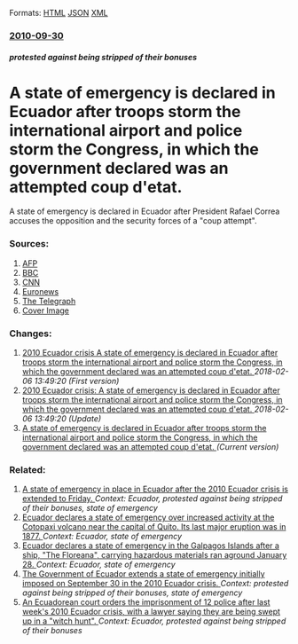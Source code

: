 
Formats: [HTML](/news/2010/09/30/a-state-of-emergency-is-declared-in-ecuador-after-troops-storm-the-international-airport-and-police-storm-the-congress-in-which-the-governm.html)  [JSON](/news/2010/09/30/a-state-of-emergency-is-declared-in-ecuador-after-troops-storm-the-international-airport-and-police-storm-the-congress-in-which-the-governm.json)  [XML](/news/2010/09/30/a-state-of-emergency-is-declared-in-ecuador-after-troops-storm-the-international-airport-and-police-storm-the-congress-in-which-the-governm.xml)  

### [2010-09-30](/news/2010/09/30/index.md)

##### protested against being stripped of their bonuses
# A state of emergency is declared in Ecuador after troops storm the international airport and police storm the Congress, in which the government declared was an attempted coup d'etat. 

A state of emergency is declared in Ecuador after President Rafael Correa accuses the opposition and the security forces of a &quot;coup attempt&quot;.


### Sources:

1. [AFP](http://www.google.com/hostednews/afp/article/ALeqM5jrnvjhcqgCKRGkE7xwszbiQS-mqA?docId=CNG.eca89f5bc88800f85f46c6df5cbe0017.61)
2. [BBC](http://www.bbc.co.uk/news/world-latin-america-11447519)
3. [CNN](http://edition.cnn.com/2010/WORLD/americas/09/30/ecuador.unrest/)
4. [Euronews](http://www.euronews.net/2010/09/30/president-attacked-as-unrest-rocks-ecuador/)
5. [The Telegraph](http://www.telegraph.co.uk/news/worldnews/southamerica/ecuador/8035745/Ecuador-President-injured-in-coup.html)
5. [Cover Image](https://ichef-1.bbci.co.uk/news/1024/media/images/48333000/gif/_48333888_bn-448x252.gif)

### Changes:

1. [2010 Ecuador crisis	A state of emergency is declared in Ecuador after troops storm the international airport and police storm the Congress, in which the government declared was an attempted coup d'etat. ](/news/2010/09/30/2010-ecuador-crisis-pa-state-of-emergency-is-declared-in-ecuador-after-troops-storm-the-international-airport-and-police-storm-the-congress.md) _2018-02-06 13:49:20 (First version)_
2. [2010 Ecuador crisis: A state of emergency is declared in Ecuador after troops storm the international airport and police storm the Congress, in which the government declared was an attempted coup d'etat. ](/news/2010/09/30/2010-ecuador-crisis-a-state-of-emergency-is-declared-in-ecuador-after-troops-storm-the-international-airport-and-police-storm-the-congress.md) _2018-02-06 13:49:20 (Update)_
2. [A state of emergency is declared in Ecuador after troops storm the international airport and police storm the Congress, in which the government declared was an attempted coup d'etat. ](/news/2010/09/30/a-state-of-emergency-is-declared-in-ecuador-after-troops-storm-the-international-airport-and-police-storm-the-congress-in-which-the-governm.md) _(Current version)_

### Related:

1. [A state of emergency in place in Ecuador after the 2010 Ecuador crisis is extended to Friday. ](/news/2010/10/5/a-state-of-emergency-in-place-in-ecuador-after-the-2010-ecuador-crisis-is-extended-to-friday.md) _Context: Ecuador, protested against being stripped of their bonuses, state of emergency_
2. [Ecuador declares a state of emergency over increased activity at the Cotopaxi volcano near the capital of Quito. Its last major eruption was in 1877. ](/news/2015/08/16/ecuador-declares-a-state-of-emergency-over-increased-activity-at-the-cotopaxi-volcano-near-the-capital-of-quito-its-last-major-eruption-was.md) _Context: Ecuador, state of emergency_
3. [Ecuador declares a state of emergency in the Galpagos Islands after a ship, "The Floreana", carrying hazardous materials ran aground January 28. ](/news/2015/02/6/ecuador-declares-a-state-of-emergency-in-the-galapagos-islands-after-a-ship-the-floreana-carrying-hazardous-materials-ran-aground-januar.md) _Context: Ecuador, state of emergency_
4. [The Government of Ecuador extends a state of emergency initially imposed on September 30 in the 2010 Ecuador crisis. ](/news/2010/10/9/the-government-of-ecuador-extends-a-state-of-emergency-initially-imposed-on-september-30-in-the-2010-ecuador-crisis.md) _Context: protested against being stripped of their bonuses, state of emergency_
5. [An Ecuadorean court orders the imprisonment of 12 police after last week's 2010 Ecuador crisis, with a lawyer saying they are being swept up in a "witch hunt". ](/news/2010/10/9/an-ecuadorean-court-orders-the-imprisonment-of-12-police-after-last-week-s-2010-ecuador-crisis-with-a-lawyer-saying-they-are-being-swept-up.md) _Context: Ecuador, protested against being stripped of their bonuses_
